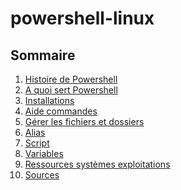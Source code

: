 # powershell-linux

## Sommaire

  1. [Histoire de Powershell](histoire.md)
  2. [A quoi sert Powershell](powershell.md)
  3. [Installations]()
  4. [Aide commandes](aide.md)
  5. [Gérer les fichiers et dossiers](commandes.md)
  6. [Alias](alias.md)
  7. [Script]()
  8. [Variables]()
  9. [Ressources systèmes exploitations]()
  10. [Sources]()
 
